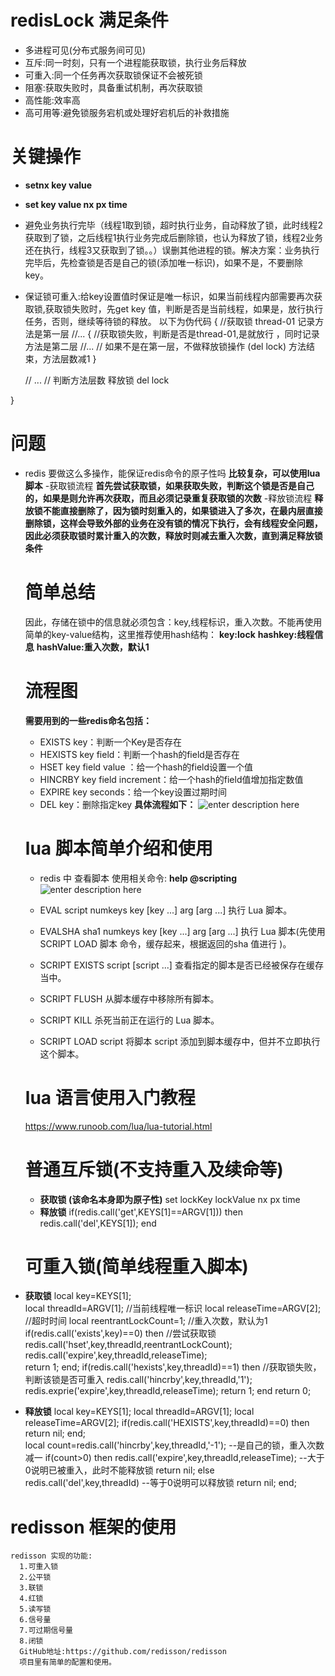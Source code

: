 # redisLock  满足条件
- 多进程可见(分布式服务间可见)
- 互斥:同一时刻，只有一个进程能获取锁，执行业务后释放
- 可重入:同一个任务再次获取锁保证不会被死锁
- 阻塞:获取失败时，具备重试机制，再次获取锁
- 高性能:效率高
- 高可用等:避免锁服务宕机或处理好宕机后的补救措施
# 关键操作
- **setnx key value**   
- **set key  value nx px time**
- 避免业务执行完毕（线程1取到锁，超时执行业务，自动释放了锁，此时线程2获取到了锁，之后线程1执行业务完成后删除锁，也认为释放了锁，线程2业务还在执行，线程3又获取到了锁。。）误删其他进程的锁。解决方案：业务执行完毕后，先检查锁是否是自己的锁(添加唯一标识)，如果不是，不要删除key。
- 保证锁可重入:给key设置值时保证是唯一标识，如果当前线程内部需要再次获取锁,获取锁失败时，先get key 值，判断是否是当前线程，如果是，放行执行任务，否则，继续等待锁的释放。
 以下为伪代码
 {
     //获取锁  thread-01  记录方法是第一层
	 //...
      {
	   //获取锁失败，判断是否是thread-01,是就放行   ，同时记录方法是第二层
		//...
	  //     如果不是在第一层，不做释放锁操作 (del lock)    方法结束，方法层数减1
	  }
   
   // ...
   //  判断方法层数  释放锁   del lock

 }
# 问题 
- redis 要做这么多操作，能保证redis命令的原子性吗
  **比较复杂，可以使用lua 脚本**
  -获取锁流程
   **首先尝试获取锁，如果获取失败，判断这个锁是否是自己的，如果是则允许再次获取，而且必须记录重复获取锁的次数**
  -释放锁流程
  **释放锁不能直接删除了，因为锁时刻重入的，如果锁进入了多次，在最内层直接删除锁，这样会导致外部的业务在没有锁的情况下执行，会有线程安全问题，因此必须获取锁时累计重入的次数，释放时则减去重入次数，直到满足释放锁条件**
  # 简单总结
  因此，存储在锁中的信息就必须包含：key,线程标识，重入次数。不能再使用简单的key-value结构，这里推荐使用hash结构：
  **key:lock**
  **hashkey:线程信息**
  **hashValue:重入次数，默认1**
  # 流程图
  **需要用到的一些redis命名包括：**
  -  EXISTS key：判断一个Key是否存在
  -  HEXISTS key field：判断一个hash的field是否存在
  -  HSET key field value ：给一个hash的field设置一个值
  -  HINCRBY key field increment：给一个hash的field值增加指定数值
  -  EXPIRE key seconds：给一个key设置过期时间
  -  DEL key：删除指定key
  **具体流程如下：**
  ![enter description here](./images/分布式锁.jpg)
  # lua 脚本简单介绍和使用
    - redis 中 查看脚本 使用相关命令:  **help @scripting** ![enter description here](./images/1578897125888_F52F86F9-57D6-4cf9-A3F1-37D59668C9EF.png)
    
	
	

    -  EVAL script numkeys key [key ...] arg [arg ...]     执行 Lua 脚本。
    -  EVALSHA sha1 numkeys key [key ...] arg [arg ...]    执行 Lua 脚本(先使用SCRIPT LOAD  脚本 命令，缓存起来，根据返回的sha 值进行 )。
    -  SCRIPT EXISTS script [script ...]   查看指定的脚本是否已经被保存在缓存当中。
    -  SCRIPT FLUSH   从脚本缓存中移除所有脚本。
    -  SCRIPT KILL  杀死当前正在运行的 Lua 脚本。
    -  SCRIPT LOAD script 将脚本 script 添加到脚本缓存中，但并不立即执行这个脚本。
    # lua 语言使用入门教程
	https://www.runoob.com/lua/lua-tutorial.html
	# 普通互斥锁(不支持重入及续命等)
	 - **获取锁 (该命名本身即为原子性)**
	   set  lockKey lockValue  nx px time    
	 - **释放锁**
	   if(redis.call('get',KEYS[1]==ARGV[1]))
	    then
		redis.call('del',KEYS[1]);
		end
	# 可重入锁(简单线程重入脚本)
-  **获取锁**
	local key=KEYS[1];                    
	local threadId=ARGV[1];              //当前线程唯一标识
	local  releaseTime=ARGV[2];      //超时时间
	local  reentrantLockCount=1;     //重入次数，默认为1
    if(redis.call('exists',key)==0)  then   //尝试获取锁
	  redis.call('hset',key,threadId,reentrantLockCount);
	  redis.call('expire',key,threadId,releaseTime);    
	  return 1;
  end;
   if(redis.call('hexists',key,threadId)==1)  then  //获取锁失败，判断该锁是否可重入
      redis.call('hincrby',key,threadId,'1');
	  redis.exprie('expire',key,threadId,releaseTime);
      return 1;
 end 
 return 0;
 
-  **释放锁**
   local key=KEYS[1];
   local threadId=ARGV[1];
   local releaseTime=ARGV[2];
   if(redis.call('HEXISTS',key,threadId)==0) then
      return nil;
  end;	  
   local count=redis.call('hincrby',key,threadId,'-1');   --是自己的锁，重入次数减一
   if(count>0) then
    redis.call('expire',key,threadId,releaseTime);  --大于0说明已被重入，此时不能释放锁
	return nil;
   else 
    redis.call('del',key,threadId)  --等于0说明可以释放锁
	return nil;
	end;
	
	
 #  redisson 框架的使用
    redisson 实现的功能:
	  1.可重入锁
	  2.公平锁
	  3.联锁
	  4.红锁
	  5.读写锁
	  6.信号量
	  7.可过期信号量
	  8.闭锁
	  GitHub地址:https://github.com/redisson/redisson 
	  项目里有简单的配置和使用。
    	
	
	  
   	  
		
	  
	 
	 
	
    